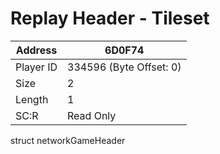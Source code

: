 
#  Replay Header - Tileset
Address   | 6D0F74
----------|-------------
Player ID | 334596 (Byte Offset: 0)
Size 	  | 2
Length 	  | 1
SC:R      | Read Only

struct networkGameHeader

